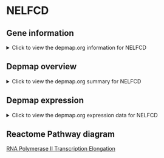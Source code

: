 <h1>NELFCD</h1>

<h2>Gene information</h2>
<details>
  <summary>Click to view the depmap.org information for NELFCD</summary>
  <iframe src="https://depmap.org/portal/gene/NELFCD?tab=about" style="border:none;width:100%;height:800px"></iframe>
</details>

<h2>Depmap overview</h2>
<details>
  <summary>Click to view the depmap.org summary for NELFCD</summary>
  <iframe src="https://depmap.org/portal/gene/NELFCD?tab=overview" style="border:none;width:100%;height:800px"></iframe>
</details>

<h2>Depmap expression</h2>
<details>
  <summary>Click to view the depmap.org expression data for NELFCD</summary>
  <iframe src="https://depmap.org/portal/gene/NELFCD?tab=characterization" style="border:none;width:100%;height:800px"></iframe>
</details>



<h2>Reactome Pathway diagram</h2>
<a href="https://reactome.org/PathwayBrowser/#/R-HSA-75955" target="_BLANK">RNA Polymerase II Transcription Elongation</a>



